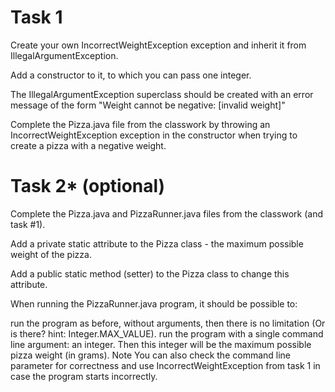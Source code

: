 # Task 1
Create your own IncorrectWeightException exception and inherit it from IllegalArgumentException.

Add a constructor to it, to which you can pass one integer.

The IllegalArgumentException superclass should be created with an error message of the form "Weight cannot be negative: [invalid weight]"

Complete the Pizza.java file from the classwork by throwing an IncorrectWeightException exception in the constructor when trying to create a pizza with a negative weight.

# Task 2* (optional)
Complete the Pizza.java and PizzaRunner.java files from the classwork (and task #1).

Add a private static attribute to the Pizza class - the maximum possible weight of the pizza.

Add a public static method (setter) to the Pizza class to change this attribute.

When running the PizzaRunner.java program, it should be possible to:

run the program as before, without arguments, then there is no limitation (Or is there? hint: Integer.MAX_VALUE).
run the program with a single command line argument: an integer. Then this integer will be the maximum possible pizza weight (in grams).
Note
You can also check the command line parameter for correctness and use IncorrectWeightException from task 1 in case the program starts incorrectly.

